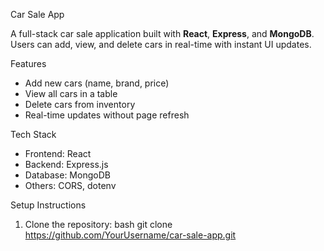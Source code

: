 Car Sale App

A full-stack car sale application built with **React**, **Express**, and **MongoDB**.  
Users can add, view, and delete cars in real-time with instant UI updates.

  Features
- Add new cars (name, brand, price)
- View all cars in a table
- Delete cars from inventory
- Real-time updates without page refresh

 Tech Stack
- Frontend: React
- Backend: Express.js
- Database: MongoDB
- Others: CORS, dotenv

 Setup Instructions

1. Clone the repository:
bash
git clone https://github.com/YourUsername/car-sale-app.git
